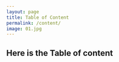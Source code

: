 ```yaml
---
layout: page
title: Table of Content
permalink: /content/
image: 01.jpg
---
```

## Here is the Table of content